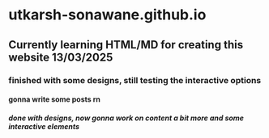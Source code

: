 # utkarsh-sonawane.github.io
## Currently learning HTML/MD for creating this website 13/03/2025
### finished with some designs, still testing the interactive options
#### gonna write some posts rn
##### done with designs, now gonna work on content a bit more and some interactive elements